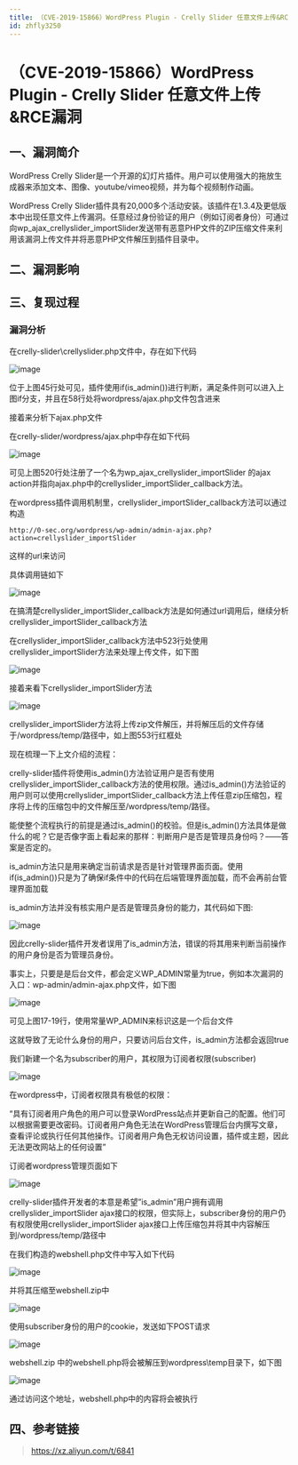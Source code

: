```yaml
---
title: （CVE-2019-15866）WordPress Plugin - Crelly Slider 任意文件上传&RCE漏洞
id: zhfly3250
---
```


# （CVE-2019-15866）WordPress Plugin - Crelly Slider 任意文件上传&RCE漏洞

## 一、漏洞简介

WordPress Crelly Slider是一个开源的幻灯片插件。用户可以使用强大的拖放生成器来添加文本、图像、youtube/vimeo视频，并为每个视频制作动画。

WordPress Crelly Slider插件具有20,000多个活动安装。该插件在1.3.4及更低版本中出现任意文件上传漏洞。任意经过身份验证的用户（例如订阅者身份）可通过向wp_ajax_crellyslider_importSlider发送带有恶意PHP文件的ZIP压缩文件来利用该漏洞上传文件并将恶意PHP文件解压到插件目录中。

## 二、漏洞影响

## 三、复现过程

### 漏洞分析

在crelly-slider\crellyslider.php文件中，存在如下代码

![image](../img/71ed64341cc1711f35fe120e1c297170.png)

位于上图45行处可见，插件使用if(is_admin())进行判断，满足条件则可以进入上图if分支，并且在58行处将wordpress/ajax.php文件包含进来

接着来分析下ajax.php文件

在crelly-slider/wordpress/ajax.php中存在如下代码

![image](../img/530b2fc46b1e91c8459fff47b957aa29.png)

可见上图520行处注册了一个名为wp_ajax_crellyslider_importSlider 的ajax action并指向ajax.php中的crellyslider_importSlider_callback方法。

在wordpress插件调用机制里，crellyslider_importSlider_callback方法可以通过构造

```
http://0-sec.org/wordpress/wp-admin/admin-ajax.php?action=crellyslider_importSlider 
```

这样的url来访问

具体调用链如下

![image](../img/e96fa09a46280df260f7d58ab083c197.png)

在搞清楚crellyslider_importSlider_callback方法是如何通过url调用后，继续分析crellyslider_importSlider_callback方法

在crellyslider_importSlider_callback方法中523行处使用crellyslider_importSlider方法来处理上传文件，如下图

![image](../img/423befcd859b8785ae766456fbe25150.png)

接着来看下crellyslider_importSlider方法

![image](../img/b2dd6f12756b48c7bd653d8cbee90023.png)

crellyslider_importSlider方法将上传zip文件解压，并将解压后的文件存储于/wordpress/temp/路径中，如上图553行红框处

现在梳理一下上文介绍的流程：

crelly-slider插件将使用is_admin()方法验证用户是否有使用crellyslider_importSlider_callback方法的使用权限。通过is_admin()方法验证的用户则可以使用crellyslider_importSlider_callback方法上传任意zip压缩包，程序将上传的压缩包中的文件解压至/wordpress/temp/路径。

能使整个流程执行的前提是通过is_admin()的校验。但是is_admin()方法具体是做什么的呢？它是否像字面上看起来的那样：判断用户是否是管理员身份吗？——答案是否定的。

is_admin方法只是用来确定当前请求是否是针对管理界面页面。使用if(is_admin())只是为了确保if条件中的代码在后端管理界面加载，而不会再前台管理界面加载

is_admin方法并没有核实用户是否是管理员身份的能力，其代码如下图:

![image](../img/c5e3237ac522f0ab16bba376f599f298.png)

因此crelly-slider插件开发者误用了is_admin方法，错误的将其用来判断当前操作的用户身份是否为管理员身份。

事实上，只要是是后台文件，都会定义WP_ADMIN常量为true，例如本次漏洞的入口：wp-admin/admin-ajax.php文件，如下图

![image](../img/93766be5df5b12bd86c4cd6d04b4f136.png)

可见上图17-19行，使用常量WP_ADMIN来标识这是一个后台文件

这就导致了无论什么身份的用户，只要访问后台文件，is_admin方法都会返回true

我们新建一个名为subscriber的用户，其权限为订阅者权限(subscriber)

![image](../img/856336ac11e61917ca8bdbef5246b69a.png)

在wordpress中，订阅者权限具有极低的权限：

“具有订阅者用户角色的用户可以登录WordPress站点并更新自己的配置。他们可以根据需要更改密码。订阅者用户角色无法在WordPress管理后台内撰写文章，查看评论或执行任何其他操作。订阅者用户角色无权访问设置，插件或主题，因此无法更改网站上的任何设置”

订阅者wordpress管理页面如下

![image](../img/7e339e756ee8fd401b81b79301aed166.png)

crelly-slider插件开发者的本意是希望”is_admin”用户拥有调用crellyslider_importSlider ajax接口的权限，但实际上，subscriber身份的用户仍有权限使用crellyslider_importSlider ajax接口上传压缩包并将其中内容解压到/wordpress/temp/路径中

在我们构造的webshell.php文件中写入如下代码

![image](../img/bde4bb6a55f92070ad836404b7c175b4.png)

并将其压缩至webshell.zip中

![image](../img/32da9b41ef3192dd8e16ac1b4bf79bf3.png)

使用subscriber身份的用户的cookie，发送如下POST请求

![image](../img/86926885c61cc52e9d94f80f861485d8.png)

webshell.zip 中的webshell.php将会被解压到wordpress\temp目录下，如下图

![image](../img/f48aa726d747d7d78214a1eaef6cb54c.png)

通过访问这个地址，webshell.php中的内容将会被执行

## 四、参考链接

> https://xz.aliyun.com/t/6841